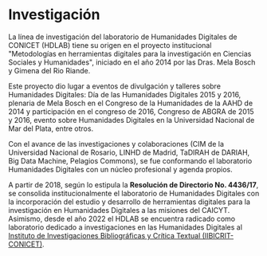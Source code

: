 # Investigación

La línea de investigación del laboratorio de Humanidades Digitales de CONICET (HDLAB) tiene su origen en el proyecto institucional "Metodologías en herramientas digitales para la investigación en Ciencias Sociales y Humanidades", iniciado en el año 2014 por las Dras. Mela Bosch y Gimena del Rio Riande. 

Este proyecto dio lugar a eventos de divulgación y talleres sobre Humanidades Digitales: Día de las Humanidades Digitales 2015 y 2016, plenaria de Mela Bosch en el Congreso de la Humanidades de la AAHD de 2014 y participación en el congreso de 2016, Congreso de ABGRA de 2015 y 2016, evento sobre Humanidades Digitales en la Universidad Nacional de Mar del Plata, entre otros.

Con el avance de las investigaciones y colaboraciones (CIM de la Universidad Nacional de Rosario, LINHD de Madrid, TaDIRAH de DARIAH, Big Data Machine, Pelagios Commons), se fue conformando el laboratorio Humanidades Digitales con un núcleo profesional y agenda propios.

A partir de 2018, según lo estipula la **Resolución de Directorio No. 4436/17**, se consolida institucionalmente el laboratorio de Humanidades Digitales con la incorporación del estudio y desarrollo de herramientas digitales para la investigación en Humanidades Digitales a las misiones del CAICYT. Asimismo, desde el año 2022 el HDLAB se encuentra radicado como laboratorio dedicado a investigaciones en las Humanidades Digitales al [Instituto de Investigaciones Bibliográficas y Crítica Textual (IIBICRIT-CONICET)](https://iibicrit.conicet.gov.ar/).